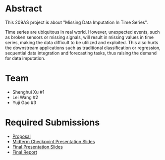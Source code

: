 # Abstract

This 209AS project is about "Missing Data Imputation In Time Series".

Time series are ubiquitous in real world. However, unexpected events, such as broken sensors or missing signals, will result in missing values in time series, making the data difficult to be utilized and exploited. This also hurts the downstream applications such as traditional classification or regression, sequential data integration and forecasting tasks, thus raising the demand for data imputation.

# Team

* Shenghui Xu \#1 
* Lei Wang \#2
* Yuji Gao \#3

# Required Submissions

* [Proposal](https://github.com/umiao/ece209as_project/blob/main/docs/proposal.md)
* [Midterm Checkpoint Presentation Slides](https://docs.google.com/presentation/d/1QTF7KPEaG2rPQ6Qu5mX28DdiQkV5POd/edit#slide=id.p1)
* [Final Presentation Slides](http://)
* [Final Report](report)
